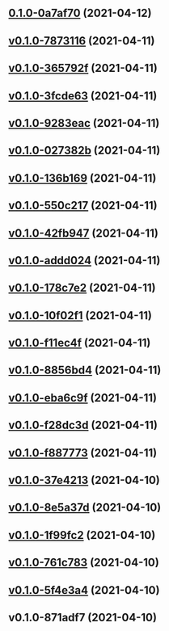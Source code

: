 
<a name="0.1.0-0a7af70"></a>
## [0.1.0-0a7af70](https://github.com/compare/v0.1.0-7873116...0.1.0-0a7af70) (2021-04-12)


<a name="v0.1.0-7873116"></a>
## [v0.1.0-7873116](https://github.com/compare/v0.1.0-365792f...v0.1.0-7873116) (2021-04-11)


<a name="v0.1.0-365792f"></a>
## [v0.1.0-365792f](https://github.com/compare/v0.1.0-3fcde63...v0.1.0-365792f) (2021-04-11)


<a name="v0.1.0-3fcde63"></a>
## [v0.1.0-3fcde63](https://github.com/compare/v0.1.0-9283eac...v0.1.0-3fcde63) (2021-04-11)


<a name="v0.1.0-9283eac"></a>
## [v0.1.0-9283eac](https://github.com/compare/v0.1.0-027382b...v0.1.0-9283eac) (2021-04-11)


<a name="v0.1.0-027382b"></a>
## [v0.1.0-027382b](https://github.com/compare/v0.1.0-136b169...v0.1.0-027382b) (2021-04-11)


<a name="v0.1.0-136b169"></a>
## [v0.1.0-136b169](https://github.com/compare/v0.1.0-550c217...v0.1.0-136b169) (2021-04-11)


<a name="v0.1.0-550c217"></a>
## [v0.1.0-550c217](https://github.com/compare/v0.1.0-42fb947...v0.1.0-550c217) (2021-04-11)


<a name="v0.1.0-42fb947"></a>
## [v0.1.0-42fb947](https://github.com/compare/v0.1.0-addd024...v0.1.0-42fb947) (2021-04-11)


<a name="v0.1.0-addd024"></a>
## [v0.1.0-addd024](https://github.com/compare/v0.1.0-178c7e2...v0.1.0-addd024) (2021-04-11)


<a name="v0.1.0-178c7e2"></a>
## [v0.1.0-178c7e2](https://github.com/compare/v0.1.0-10f02f1...v0.1.0-178c7e2) (2021-04-11)


<a name="v0.1.0-10f02f1"></a>
## [v0.1.0-10f02f1](https://github.com/compare/v0.1.0-f11ec4f...v0.1.0-10f02f1) (2021-04-11)


<a name="v0.1.0-f11ec4f"></a>
## [v0.1.0-f11ec4f](https://github.com/compare/v0.1.0-8856bd4...v0.1.0-f11ec4f) (2021-04-11)


<a name="v0.1.0-8856bd4"></a>
## [v0.1.0-8856bd4](https://github.com/compare/v0.1.0-eba6c9f...v0.1.0-8856bd4) (2021-04-11)


<a name="v0.1.0-eba6c9f"></a>
## [v0.1.0-eba6c9f](https://github.com/compare/v0.1.0-f28dc3d...v0.1.0-eba6c9f) (2021-04-11)


<a name="v0.1.0-f28dc3d"></a>
## [v0.1.0-f28dc3d](https://github.com/compare/v0.1.0-f887773...v0.1.0-f28dc3d) (2021-04-11)


<a name="v0.1.0-f887773"></a>
## [v0.1.0-f887773](https://github.com/compare/v0.1.0-37e4213...v0.1.0-f887773) (2021-04-11)


<a name="v0.1.0-37e4213"></a>
## [v0.1.0-37e4213](https://github.com/compare/v0.1.0-8e5a37d...v0.1.0-37e4213) (2021-04-10)


<a name="v0.1.0-8e5a37d"></a>
## [v0.1.0-8e5a37d](https://github.com/compare/v0.1.0-1f99fc2...v0.1.0-8e5a37d) (2021-04-10)


<a name="v0.1.0-1f99fc2"></a>
## [v0.1.0-1f99fc2](https://github.com/compare/v0.1.0-761c783...v0.1.0-1f99fc2) (2021-04-10)


<a name="v0.1.0-761c783"></a>
## [v0.1.0-761c783](https://github.com/compare/v0.1.0-5f4e3a4...v0.1.0-761c783) (2021-04-10)


<a name="v0.1.0-5f4e3a4"></a>
## [v0.1.0-5f4e3a4](https://github.com/compare/v0.1.0-871adf7...v0.1.0-5f4e3a4) (2021-04-10)


<a name="v0.1.0-871adf7"></a>
## v0.1.0-871adf7 (2021-04-10)
